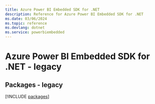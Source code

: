 ```yaml
---
title: Azure Power BI Embedded SDK for .NET
description: Reference for Azure Power BI Embedded SDK for .NET
ms.date: 03/06/2024
ms.topic: reference
ms.devlang: dotnet
ms.service: powerbiembedded
---
```

# Azure Power BI Embedded SDK for .NET - legacy
## Packages - legacy
[!INCLUDE [packages](power-bi-embedded-index.md)]